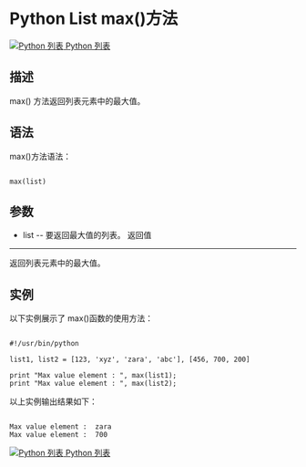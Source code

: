 Python List max()方法
===================

 [![Python 列表](../images/up.gif)
 Python 列表](python-lists.html)


  描述
--

 max() 方法返回列表元素中的最大值。

 语法
--

 max()方法语法：

 
```

max(list)

```

 参数
--

  * list -- 要返回最大值的列表。
  返回值
---

 返回列表元素中的最大值。

 实例
--

 以下实例展示了 max()函数的使用方法：

 
```

#!/usr/bin/python

list1, list2 = [123, 'xyz', 'zara', 'abc'], [456, 700, 200]

print "Max value element : ", max(list1);
print "Max value element : ", max(list2);

```

 以上实例输出结果如下：

 
```

Max value element :  zara
Max value element :  700

```

[![Python 列表](../images/up.gif)
 Python 列表](python-lists.html)